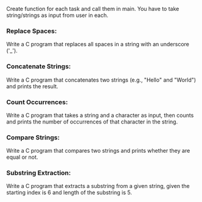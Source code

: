 Create function for each task and call them in main. You have to take string/strings as input from user in each.

### Replace Spaces:
Write a C program that replaces all spaces in a string with an underscore ('_').

### Concatenate Strings:
Write a C program that concatenates two strings (e.g., "Hello" and "World") and prints the result.

### Count Occurrences:
Write a C program that takes a string and a character as input, then counts and prints the number of occurrences of that character in the string.

### Compare Strings:
Write a C program that compares two strings and prints whether they are equal or not.

### Substring Extraction:
Write a C program that extracts a substring from a given string, given the starting index is 6 and length of the substring is 5.
